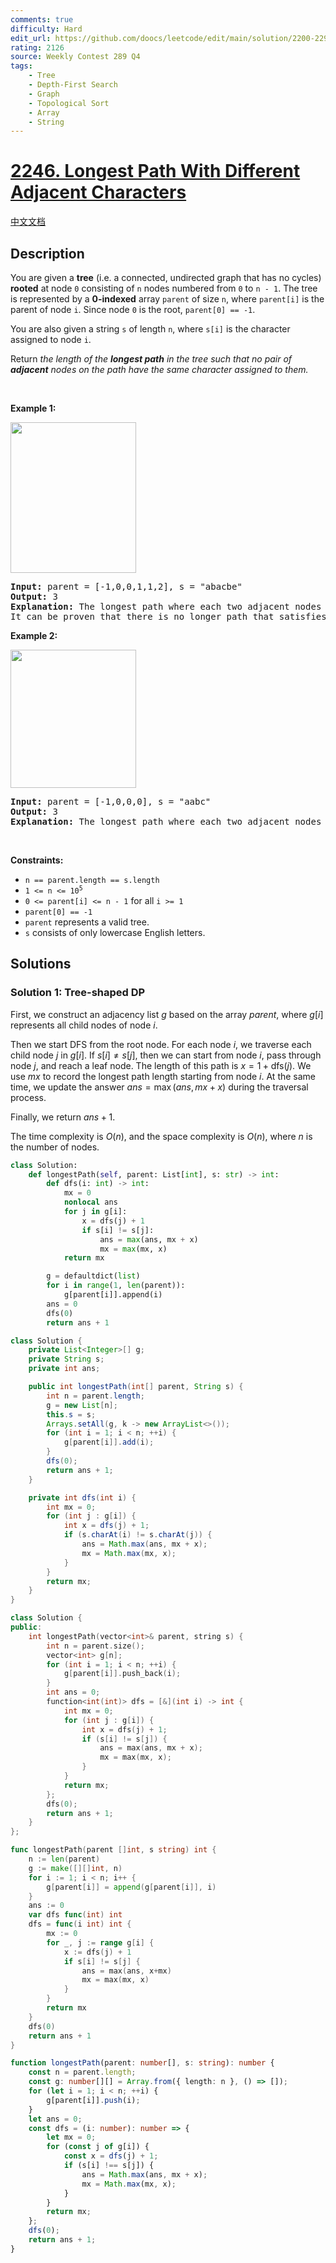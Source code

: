 ```yaml
---
comments: true
difficulty: Hard
edit_url: https://github.com/doocs/leetcode/edit/main/solution/2200-2299/2246.Longest%20Path%20With%20Different%20Adjacent%20Characters/README_EN.md
rating: 2126
source: Weekly Contest 289 Q4
tags:
    - Tree
    - Depth-First Search
    - Graph
    - Topological Sort
    - Array
    - String
---
```


<!-- problem:start -->

# [2246. Longest Path With Different Adjacent Characters](https://leetcode.com/problems/longest-path-with-different-adjacent-characters)

[中文文档](/solution/2200-2299/2246.Longest%20Path%20With%20Different%20Adjacent%20Characters/README.md)

## Description

<p>You are given a <strong>tree</strong> (i.e. a connected, undirected graph that has no cycles) <strong>rooted</strong> at node <code>0</code> consisting of <code>n</code> nodes numbered from <code>0</code> to <code>n - 1</code>. The tree is represented by a <strong>0-indexed</strong> array <code>parent</code> of size <code>n</code>, where <code>parent[i]</code> is the parent of node <code>i</code>. Since node <code>0</code> is the root, <code>parent[0] == -1</code>.</p>

<p>You are also given a string <code>s</code> of length <code>n</code>, where <code>s[i]</code> is the character assigned to node <code>i</code>.</p>

<p>Return <em>the length of the <strong>longest path</strong> in the tree such that no pair of <strong>adjacent</strong> nodes on the path have the same character assigned to them.</em></p>

<p>&nbsp;</p>
<p><strong class="example">Example 1:</strong></p>
<img alt="" src="https://fastly.jsdelivr.net/gh/doocs/leetcode@main/solution/2200-2299/2246.Longest%20Path%20With%20Different%20Adjacent%20Characters/images/testingdrawio.png" style="width: 201px; height: 241px;" />
<pre>
<strong>Input:</strong> parent = [-1,0,0,1,1,2], s = &quot;abacbe&quot;
<strong>Output:</strong> 3
<strong>Explanation:</strong> The longest path where each two adjacent nodes have different characters in the tree is the path: 0 -&gt; 1 -&gt; 3. The length of this path is 3, so 3 is returned.
It can be proven that there is no longer path that satisfies the conditions. 
</pre>

<p><strong class="example">Example 2:</strong></p>
<img alt="" src="https://fastly.jsdelivr.net/gh/doocs/leetcode@main/solution/2200-2299/2246.Longest%20Path%20With%20Different%20Adjacent%20Characters/images/graph2drawio.png" style="width: 201px; height: 221px;" />
<pre>
<strong>Input:</strong> parent = [-1,0,0,0], s = &quot;aabc&quot;
<strong>Output:</strong> 3
<strong>Explanation:</strong> The longest path where each two adjacent nodes have different characters is the path: 2 -&gt; 0 -&gt; 3. The length of this path is 3, so 3 is returned.
</pre>

<p>&nbsp;</p>
<p><strong>Constraints:</strong></p>

<ul>
	<li><code>n == parent.length == s.length</code></li>
	<li><code>1 &lt;= n &lt;= 10<sup>5</sup></code></li>
	<li><code>0 &lt;= parent[i] &lt;= n - 1</code> for all <code>i &gt;= 1</code></li>
	<li><code>parent[0] == -1</code></li>
	<li><code>parent</code> represents a valid tree.</li>
	<li><code>s</code> consists of only lowercase English letters.</li>
</ul>

## Solutions

<!-- solution:start -->

### Solution 1: Tree-shaped DP

First, we construct an adjacency list $g$ based on the array $parent$, where $g[i]$ represents all child nodes of node $i$.

Then we start DFS from the root node. For each node $i$, we traverse each child node $j$ in $g[i]$. If $s[i] \neq s[j]$, then we can start from node $i$, pass through node $j$, and reach a leaf node. The length of this path is $x = 1 + \text{dfs}(j)$. We use $mx$ to record the longest path length starting from node $i$. At the same time, we update the answer $ans = \max(ans, mx + x)$ during the traversal process.

Finally, we return $ans + 1$.

The time complexity is $O(n)$, and the space complexity is $O(n)$, where $n$ is the number of nodes.

<!-- tabs:start -->

```python
class Solution:
    def longestPath(self, parent: List[int], s: str) -> int:
        def dfs(i: int) -> int:
            mx = 0
            nonlocal ans
            for j in g[i]:
                x = dfs(j) + 1
                if s[i] != s[j]:
                    ans = max(ans, mx + x)
                    mx = max(mx, x)
            return mx

        g = defaultdict(list)
        for i in range(1, len(parent)):
            g[parent[i]].append(i)
        ans = 0
        dfs(0)
        return ans + 1
```

```java
class Solution {
    private List<Integer>[] g;
    private String s;
    private int ans;

    public int longestPath(int[] parent, String s) {
        int n = parent.length;
        g = new List[n];
        this.s = s;
        Arrays.setAll(g, k -> new ArrayList<>());
        for (int i = 1; i < n; ++i) {
            g[parent[i]].add(i);
        }
        dfs(0);
        return ans + 1;
    }

    private int dfs(int i) {
        int mx = 0;
        for (int j : g[i]) {
            int x = dfs(j) + 1;
            if (s.charAt(i) != s.charAt(j)) {
                ans = Math.max(ans, mx + x);
                mx = Math.max(mx, x);
            }
        }
        return mx;
    }
}
```

```cpp
class Solution {
public:
    int longestPath(vector<int>& parent, string s) {
        int n = parent.size();
        vector<int> g[n];
        for (int i = 1; i < n; ++i) {
            g[parent[i]].push_back(i);
        }
        int ans = 0;
        function<int(int)> dfs = [&](int i) -> int {
            int mx = 0;
            for (int j : g[i]) {
                int x = dfs(j) + 1;
                if (s[i] != s[j]) {
                    ans = max(ans, mx + x);
                    mx = max(mx, x);
                }
            }
            return mx;
        };
        dfs(0);
        return ans + 1;
    }
};
```

```go
func longestPath(parent []int, s string) int {
	n := len(parent)
	g := make([][]int, n)
	for i := 1; i < n; i++ {
		g[parent[i]] = append(g[parent[i]], i)
	}
	ans := 0
	var dfs func(int) int
	dfs = func(i int) int {
		mx := 0
		for _, j := range g[i] {
			x := dfs(j) + 1
			if s[i] != s[j] {
				ans = max(ans, x+mx)
				mx = max(mx, x)
			}
		}
		return mx
	}
	dfs(0)
	return ans + 1
}
```

```ts
function longestPath(parent: number[], s: string): number {
    const n = parent.length;
    const g: number[][] = Array.from({ length: n }, () => []);
    for (let i = 1; i < n; ++i) {
        g[parent[i]].push(i);
    }
    let ans = 0;
    const dfs = (i: number): number => {
        let mx = 0;
        for (const j of g[i]) {
            const x = dfs(j) + 1;
            if (s[i] !== s[j]) {
                ans = Math.max(ans, mx + x);
                mx = Math.max(mx, x);
            }
        }
        return mx;
    };
    dfs(0);
    return ans + 1;
}
```

<!-- tabs:end -->

<!-- solution:end -->

<!-- problem:end -->

